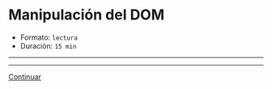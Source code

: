 # Manipulación del DOM

* Formato: `lectura`
* Duración: `15 min`

***

***

[Continuar](02-built-in-objects.md)
